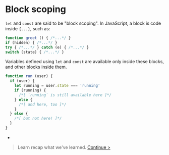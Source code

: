 # Block scoping

`let` and `const` are said to be "block scoping". In JavaScript, a block is code inside `{...}`, such as:

```js
function greet () { /*...*/ }
if (hidden) { /*...*/ }
try { /*...*/ } catch (e) { /*...*/ }
switch (state) { /*...*/ }
```

Variables defined using `let` and `const` are available only inside these blocks, and other blocks inside them.

```js
function run (user) {
  if (user) {
    let running = user.state === 'running'
    if (running) {
      /*[ `running` is still available here ]*/
    } else {
      /*[ and here, too ]*/
    }
  } else {
    /*[ but not here! ]*/
  }
}
```

-

> Learn recap what we've learned. [Continue >](recap.md)
